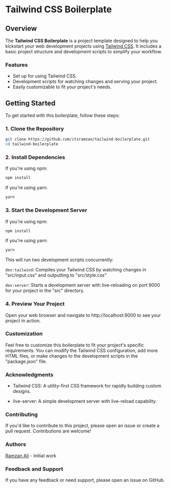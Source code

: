 # Tailwind CSS Boilerplate

## Overview

The **Tailwind CSS Boilerplate** is a project template designed to help you kickstart your web development projects using [Tailwind CSS](https://tailwindcss.com/). It includes a basic project structure and development scripts to simplify your workflow.

### Features

- Set up for using Tailwind CSS.
- Development scripts for watching changes and serving your project.
- Easily customizable to fit your project's needs.

## Getting Started

To get started with this boilerplate, follow these steps:

### 1. Clone the Repository

```bash
git clone https://github.com/itsramzan/tailwind-boilerplate.git
cd tailwind-boilerplate
```

### 2. Install Dependencies

If you're using npm:

```bash
npm install
```

If you're using yarn:

```bash
yarn
```

### 3. Start the Development Server

If you're using npm:

```bash
npm install
```

If you're using yarn:

```bash
yarn
```

This will run two development scripts concurrently:

`dev:tailwind`: Compiles your Tailwind CSS by watching changes in "src/input.css" and outputting to "src/style.css"

`dev:server`: Starts a development server with live-reloading on port 9000 for your project in the "src" directory.

### 4. Preview Your Project

Open your web browser and navigate to http://localhost:9000 to see your project in action.

### Customization

Feel free to customize this boilerplate to fit your project's specific requirements. You can modify the Tailwind CSS configuration, add more HTML files, or make changes to the development scripts in the "package.json" file.

### Acknowledgments

- Tailwind CSS: A utility-first CSS framework for rapidly building custom designs.

- live-server: A simple development server with live-reload capability.

### Contributing

If you'd like to contribute to this project, please open an issue or create a pull request. Contributions are welcome!

### Authors

[Ramzan Ali](https://itsramzan.netlify.app/) - Initial work

### Feedback and Support

If you have any feedback or need support, please open an issue on GitHub.
